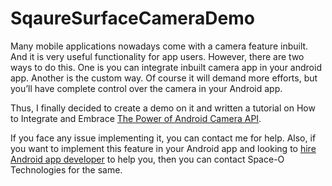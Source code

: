 # SqaureSurfaceCameraDemo

Many mobile applications nowadays come with a camera feature inbuilt. And it is very useful functionality for app users. However, there are two ways to do this. One is you can integrate inbuilt camera app in your android app. Another is the custom way. Of course it will demand more efforts, but you’ll have complete control over the camera in your Android app.


Thus, I finally decided to create a demo on it and written a tutorial on How to Integrate and Embrace [The Power of Android Camera API](https://www.spaceotechnologies.com/integrate-android-camera-api/).


If you face any issue implementing it, you can contact me for help. Also, if you want to implement this feature in your Android app and looking to [hire Android app developer](http://www.spaceotechnologies.com/hire-android-developer/ ) to help you, then you can contact Space-O Technologies for the same.

